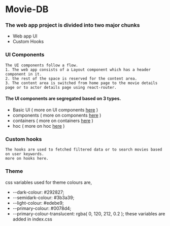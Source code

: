 # Movie-DB
### The web app project is divided into two major chunks
- Web app UI
- Custom Hooks
### UI Components
    The UI components follow a flow.
    1. The web app consists of a Layout component which has a header component in it.
    2. the rest of the space is reserved for the content area.
    3. The content area is switched from home page to the movie details page or to actor details page using react-router.
#### The UI components are segregated based on 3 types.
- Basic UI ( more on UI components [here](https://github.com/abhishekbane/movie-db/tree/main/src/components/UI) )
- components ( more on components [here](https://github.com/abhishekbane/movie-db/tree/main/src/components) )
- containers ( more on containers [here](https://github.com/abhishekbane/movie-db/tree/main/src/containers) )
- hoc ( more on hoc [here](https://github.com/abhishekbane/movie-db/tree/main/src/hooks) )
### Custom hooks
    The hooks are used to fetched filtered data or to search movies based on user keywords.
    more on hooks here.
### Theme
css variables used for theme colours are,
- --dark-colour: #292827; 
- --semidark-colour: #3b3a39;
- --light-colour: #edebe9;
- --primary-colour: #0078d4;
- --primary-colour-translucent: rgba( 0, 120, 212, 0.2 );
these variables are added in index.css